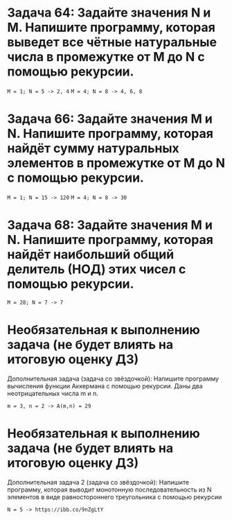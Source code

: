 # Задача 64: Задайте значения N и M. Напишите программу, которая выведет все чётные натуральные числа в промежутке от M до N с помощью рекурсии.

`M = 1; N = 5 -> 2, 4`
`M = 4; N = 8 -> 4, 6, 8`

# Задача 66: Задайте значения M и N. Напишите программу, которая найдёт сумму натуральных элементов в промежутке от M до N с помощью рекурсии.

`M = 1; N = 15 -> 120`
`M = 4; N = 8 -> 30`

# Задача 68: Задайте значения M и N. Напишите программу, которая найдёт наибольший общий делитель (НОД) этих чисел с помощью рекурсии.

`M = 28; N = 7 -> 7`

# Необязательная к выполнению задача (не будет влиять на итоговую оценку ДЗ)
Дополнительная задача (задача со звёздочкой): Напишите программу вычисления функции Аккермана с помощью рекурсии. Даны два неотрицательных числа m и n.

`m = 3, n = 2 -> A(m,n) = 29`

# Необязательная к выполнению задача (не будет влиять на итоговую оценку ДЗ)
Дополнительная задача 2 (задача со звёздочкой): Напишите программу, которая выводит монотонную последовательность из N элементов в виде равностороннего треугольника с помощью рекурсии

`N = 5 -> https://ibb.co/9nZgLtY`